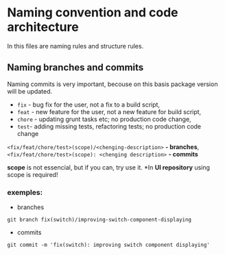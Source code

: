 # Naming convention and code architecture

In this files are naming rules and structure rules.

## Naming branches and commits

Naming commits is very important, becouse on this basis package version will be updated.

- ```fix``` - bug fix for the user, not a fix to a build script,
- ```feat``` - new feature for the user, not a new feature for build script,
- ```chore``` - updating grunt tasks etc; no production code change,
- ```test```- adding missing tests, refactoring tests; no production code change

 ```<fix/feat/chore/test>(scope)/<chenging-description>``` **- branches**,
 ```<fix/feat/chore/test>(scope): <chenging description>``` **- commits**

 
**scope** is not essencial, but if you can, try use it. *In **UI repository** using scope is required! 
 
 ### exemples:
 - branches
```git
git branch fix(switch)/improving-switch-component-displaying
```
 - commits
```git
git commit -m 'fix(switch): improving switch component displaying'
```




